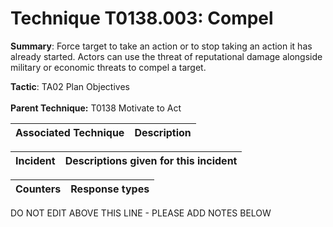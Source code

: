 # Technique T0138.003: Compel

**Summary**: Force target to take an action or to stop taking an action it has already started. Actors can use the threat of reputational damage alongside military or economic threats to compel a target.

**Tactic**: TA02 Plan Objectives <br><br>**Parent Technique:** T0138 Motivate to Act


| Associated Technique | Description |
| --------- | ------------------------- |



| Incident | Descriptions given for this incident |
| -------- | -------------------- |



| Counters | Response types |
| -------- | -------------- |


DO NOT EDIT ABOVE THIS LINE - PLEASE ADD NOTES BELOW